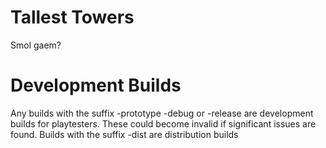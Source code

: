 # Tallest Towers
Smol gaem?

# Development Builds
Any builds with the suffix -prototype -debug or -release are development builds for playtesters. These could become invalid if significant issues are found. Builds with the suffix -dist are distribution builds
